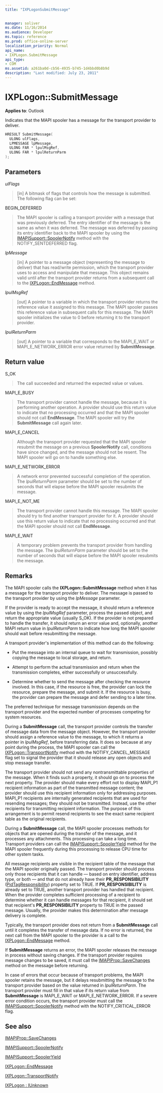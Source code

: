 ```yaml
---
title: "IXPLogonSubmitMessage"
 
 
manager: soliver
ms.date: 11/16/2014
ms.audience: Developer
ms.topic: reference
ms.prod: office-online-server
localization_priority: Normal
api_name:
- IXPLogon.SubmitMessage
api_type:
- COM
ms.assetid: a261ba0d-cb56-4935-b745-1d4bbd0b8b9d
description: "Last modified: July 23, 2011"
---
```


# IXPLogon::SubmitMessage

  
  
**Applies to**: Outlook 
  
Indicates that the MAPI spooler has a message for the transport provider to deliver.
  
```cpp
HRESULT SubmitMessage(
  ULONG ulFlags,
  LPMESSAGE lpMessage,
  ULONG FAR * lpulMsgRef,
  ULONG FAR * lpulReturnParm
);
```

## Parameters

 _ulFlags_
  
> [in] A bitmask of flags that controls how the message is submitted. The following flag can be set:
    
BEGIN_DEFERRED 
  
> The MAPI spooler is calling a transport provider with a message that was previously deferred. The entry identifier of the message is the same as when it was deferred. The message was deferred by passing its entry identifier back to the MAPI spooler by using the [IMAPISupport::SpoolerNotify](imapisupport-spoolernotify.md) method with the NOTIFY_SENTDEFERRED flag. 
    
 _lpMessage_
  
> [in] A pointer to a message object (representing the message to deliver) that has read/write permission, which the transport provider uses to access and manipulate that message. This object remains valid until after the transport provider returns from a subsequent call to the [IXPLogon::EndMessage](ixplogon-endmessage.md) method. 
    
 _lpulMsgRef_
  
> [out] A pointer to a variable in which the transport provider returns the reference value it assigned to this message. The MAPI spooler passes this reference value in subsequent calls for this message. The MAPI spooler initializes the value to 0 before returning it to the transport provider.
    
 _lpulReturnParm_
  
> [out] A pointer to a variable that corresponds to the MAPI_E_WAIT or MAPI_E_NETWORK_ERROR error value returned by **SubmitMessage**.
    
## Return value

S_OK 
  
> The call succeeded and returned the expected value or values.
    
MAPI_E_BUSY 
  
> The transport provider cannot handle the message, because it is performing another operation. A provider should use this return value to indicate that no processing occurred and that the MAPI spooler should not call **EndMessage**. The MAPI spooler will try the **SubmitMessage** call again later. 
    
MAPI_E_CANCEL 
  
> Although the transport provider requested that the MAPI spooler resubmit the message on a previous **SpoolerNotify** call, conditions have since changed, and the message should not be resent. The MAPI spooler will go on to handle something else. 
    
MAPI_E_NETWORK_ERROR 
  
> A network error prevented successful completion of the operation. The  _lpulReturnParm_ parameter should be set to the number of seconds that will elapse before the MAPI spooler resubmits the message. 
    
MAPI_E_NOT_ME 
  
> The transport provider cannot handle this message. The MAPI spooler should try to find another transport provider for it. A provider should use this return value to indicate that no processing occurred and that the MAPI spooler should not call **EndMessage**.
    
MAPI_E_WAIT 
  
> A temporary problem prevents the transport provider from handling the message. The  _lpulReturnParm_ parameter should be set to the number of seconds that will elapse before the MAPI spooler resubmits the message. 
    
## Remarks

The MAPI spooler calls the **IXPLogon::SubmitMessage** method when it has a message for the transport provider to deliver. The message is passed to the transport provider by using the  _lpMessage_ parameter. 
  
If the provider is ready to accept the message, it should return a reference value by using the  _lpulMsgRef_ parameter, process the passed object, and return the appropriate value (usually S_OK). If the provider is not prepared to handle the transfer, it should return an error value and, optionally, another MAPI return value in  _lpulReturnParm_ to indicate how long the MAPI spooler should wait before resubmitting the message. 
  
A transport provider's implementation of this method can do the following:
  
- Put the message into an internal queue to wait for transmission, possibly copying the message to local storage, and return.
    
- Attempt to perform the actual transmission and return when the transmission completes, either successfully or unsuccessfully.
    
- Determine whether to send the message after checking the resource involved. In this case, if the resource is free, the provider can lock the resource, prepare the message, and submit it. If the resource is busy, the provider can prepare the message and defer sending to a later time.
    
The preferred technique for message transmission depends on the transport provider and the expected number of processes competing for system resources. 
  
During a **SubmitMessage** call, the transport provider controls the transfer of message data from the message object. However, the transport provider should assign a reference value to the message, to which it returns a pointer in  _lpulMsgRef_, before transferring data. It does so because at any point during the process, the MAPI spooler can call the [IXPLogon::TransportNotify](ixplogon-transportnotify.md) method with the NOTIFY_CANCEL_MESSAGE flag set to signal the provider that it should release any open objects and stop message transfer. 
  
The transport provider should not send any nontransmittable properties of the message. When it finds such a property, it should go on to process the next property. The provider should make every effort not to display MAPI_P1 recipient information as part of the transmitted message content; the provider should use this recipient information only for addressing purposes. MAPI_P1 recipients are internally generated recipients that are used for resending messages; they should not be transmitted. Instead, use the other recipients for transmitting recipient information. The purpose of this arrangement is to permit resend recipients to see the exact same recipient table as the original recipients.
  
During a **SubmitMessage** call, the MAPI spooler processes methods for objects that are opened during the transfer of the message, and it processes any attachments. This processing can take a long time. Transport providers can call the [IMAPISupport::SpoolerYield](imapisupport-spooleryield.md) method for the MAPI spooler frequently during this processing to release CPU time for other system tasks. 
  
All message recipients are visible in the recipient table of the message that the MAPI spooler originally passed. The transport provider should process only those recipients that it can handle — based on entry identifier, address type, or both — and that do not already have their **PR_RESPONSIBILITY** ([PidTagResponsibility](pidtagresponsibility-canonical-property.md)) property set to TRUE. If **PR_RESPONSIBILITY** is already set to TRUE, another transport provider has handled that recipient. When the provider completes sufficient processing of a recipient to determine whether it can handle messages for that recipient, it should set that recipient's **PR_RESPONSIBILITY** property to TRUE in the passed message. Usually, the provider makes this determination after message delivery is complete. 
  
Typically, the transport provider does not return from a **SubmitMessage** call until it completes the transfer of message data. If no error is returned, the next call from the MAPI spooler to the provider is a call to the [IXPLogon::EndMessage](ixplogon-endmessage.md) method. 
  
If **SubmitMessage** returns an error, the MAPI spooler releases the message in process without saving changes. If the transport provider requires message changes to be saved, it must call the [IMAPIProp::SaveChanges](imapiprop-savechanges.md) method on the message before returning. 
  
In case of errors that occur because of transport problems, the MAPI spooler retains the message, but it delays resubmitting the message to the transport provider based on the value returned in  _lpulReturnParm_. The transport provider must fill in that value if its return value from **SubmitMessage** is MAPI_E_WAIT or MAPI_E_NETWORK_ERROR. If a severe error condition occurs, the transport provider must call the [IMAPISupport::SpoolerNotify](imapisupport-spoolernotify.md) method with the NOTIFY_CRITICAL_ERROR flag. 
  
## See also



[IMAPIProp::SaveChanges](imapiprop-savechanges.md)
  
[IMAPISupport::SpoolerNotify](imapisupport-spoolernotify.md)
  
[IMAPISupport::SpoolerYield](imapisupport-spooleryield.md)
  
[IXPLogon::EndMessage](ixplogon-endmessage.md)
  
[IXPLogon::TransportNotify](ixplogon-transportnotify.md)
  
[IXPLogon : IUnknown](ixplogoniunknown.md)

